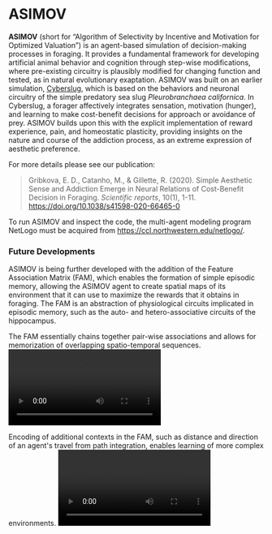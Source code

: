 # ASIMOV

**ASIMOV** (short for “Algorithm of Selectivity by Incentive and Motivation for Optimized Valuation”) is an agent-based simulation of decision-making processes in foraging. It provides a fundamental framework for developing artificial animal behavior and cognition through step-wise modifications, where pre-existing circuitry is plausibly modified for changing function and tested, as in natural evolutionary exaptation. ASIMOV was built on an earlier simulation, [Cyberslug](https://github.com/Entience/Cyberslug), which is based on the behaviors and neuronal circuitry of the simple predatory sea slug _Pleurobranchaea californica_. In Cyberslug, a forager affectively integrates sensation, motivation (hunger), and learning to make cost-benefit decisions for approach or avoidance of prey. ASIMOV builds upon this with the explicit implementation of reward experience, pain, and homeostatic plasticity, providing insights on the nature and course of the addiction process, as an extreme expression of aesthetic preference. 

For more details please see our publication:
> Gribkova, E. D., Catanho, M., & Gillette, R. (2020). Simple Aesthetic Sense and Addiction Emerge in Neural Relations of Cost-Benefit Decision in Foraging. _Scientific reports_, 10(1), 1-11. https://doi.org/10.1038/s41598-020-66465-0

To run ASIMOV and inspect the code, the multi-agent modeling program NetLogo must be acquired from https://ccl.northwestern.edu/netlogo/.

### Future Developments

ASIMOV is being further developed with the addition of the Feature Association Matrix (FAM), which enables the formation of simple episodic memory, allowing the ASIMOV agent to create spatial maps of its environment that it can use to maximize the rewards that it obtains in foraging. The FAM is an abstraction of physiological circuits implicated in episodic memory, such as the auto- and hetero-associative circuits of the hippocampus.

The FAM essentially chains together pair-wise associations and allows for memorization of overlapping spatio-temporal sequences.
![video-gif placeholder](https://github.com/KatyaGribkova/KatyaGribkova/blob/main/ASIMOV-FAM_spatiallearning1_lq.mp4?raw=true)

Encoding of additional contexts in the FAM, such as distance and direction of an agent's travel from path integration, enables learning of more complex environments.
![video-gif placeholder](https://github.com/KatyaGribkova/KatyaGribkova/blob/main/ASIMOV-FAM_spatiallearning1_lq.mp4?raw=true)



